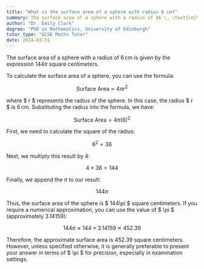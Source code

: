 ```yaml
---
title: "What is the surface area of a sphere with radius 6 cm?"
summary: The surface area of a sphere with a radius of $6 \, \text{cm}$ is $144\pi$ square centimetres.
author: "Dr. Emily Clark"
degree: "PhD in Mathematics, University of Edinburgh"
tutor_type: "GCSE Maths Tutor"
date: 2024-03-31
---
```


The surface area of a sphere with a radius of $6 \, \text{cm}$ is given by the expression $144\pi$ square centimeters.

To calculate the surface area of a sphere, you can use the formula:

$$
\text{Surface Area} = 4\pi r^2
$$

where $ r $ represents the radius of the sphere. In this case, the radius $ r $ is $6 \, \text{cm}$. Substituting the radius into the formula, we have:

$$
\text{Surface Area} = 4\pi (6)^2
$$

First, we need to calculate the square of the radius:

$$
6^2 = 36
$$

Next, we multiply this result by $4$:

$$
4 \times 36 = 144
$$

Finally, we append the $\pi$ to our result:

$$
144\pi
$$

Thus, the surface area of the sphere is $ 144\pi $ square centimeters. If you require a numerical approximation, you can use the value of $ \pi $ (approximately $3.14159$):

$$
144\pi \approx 144 \times 3.14159 \approx 452.39
$$

Therefore, the approximate surface area is $452.39$ square centimeters. However, unless specified otherwise, it is generally preferable to present your answer in terms of $ \pi $ for precision, especially in examination settings.
    